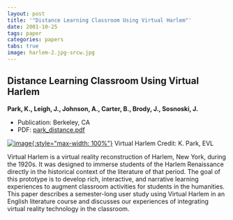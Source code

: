 ```yaml
---
layout: post
title: '"Distance Learning Classroom Using Virtual Harlem"'
date: 2001-10-25
tags: paper
categories: papers
tabs: true
image: harlem-2.jpg-srcw.jpg
---
```


## Distance Learning Classroom Using Virtual Harlem
**Park, K., Leigh, J., Johnson, A., Carter, B., Brody, J., Sosnoski, J.**
- Publication: Berkeley, CA
- PDF: [park_distance.pdf](/documents/park_distance.pdf)


[![image](https://www.evl.uic.edu/output/originals/harlem-2.jpg-srcw.jpg){:style="max-width: 100%"}](https://www.evl.uic.edu/output/originals/harlem-2.jpg-srcw.jpg)
Virtual Harlem
Credit: K. Park, EVL

Virtual Harlem is a virtual reality reconstruction of Harlem, New York, during the 1920s. It was designed to immerse students of the Harlem Renaissance directly in the historical context of the literature of that period. The goal of this prototype is to develop rich, interactive, and narrative learning experiences to augment classroom activities for students in the humanities. This paper describes a semester-long user study using Virtual Harlem in an English literature course and discusses our experiences of integrating virtual reality technology in the classroom.